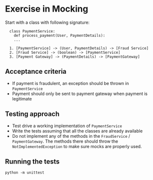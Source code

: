 # Exercise in Mocking

Start with a class with following signature:

```
  class PaymentService:
    def process_payment(User, PaymentDetails):
	...
```

```
  1. [PaymentService] -> (User, PaymentDetails) -> [Fraud Service]
  2. [Fraud Service] -> (boolean) -> [PaymentService]
  3. [Payment Gateway] -> (PaymentDetails) -> [PaymentGateway]
```

## Acceptance criteria

* If payment is fraudulent, an exception should be thrown in `PaymentService`
* Payment should only be sent to payment gateway when payment is legitimate

## Testing approach

* Test drive a working implementation of `PaymentService`
* Write the tests assuming that all the classes are already available
* Do not implement any of the methods in the `FraudService` / `PaymentGateway`.
The methods there should throw the `NotImplementedException` to make sure
mocks are properly used.


## Running the tests

`python -m unittest`
